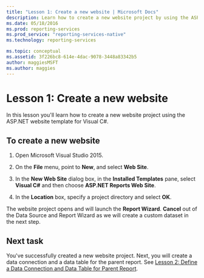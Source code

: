 ```yaml
---
title: "Lesson 1: Create a new website | Microsoft Docs"
description: Learn how to create a new website project by using the ASP.NET website template for Visual C#.
ms.date: 05/18/2016
ms.prod: reporting-services
ms.prod_service: "reporting-services-native"
ms.technology: reporting-services

ms.topic: conceptual
ms.assetid: 3f226bc8-614e-4dac-9078-3448a83342b5
author: maggiesMSFT
ms.author: maggies
---
```

# Lesson 1: Create a new website
In this lesson you'll learn how to create a new website project using the ASP.NET website template for Visual C#.  
  
## To create a new website  
  
1.  Open Microsoft Visual Studio 2015.  
  
2.  On the **File** menu, point to **New**, and select **Web Site**.  
  
3.  In the **New Web Site** dialog box, in the **Installed Templates** pane, select **Visual C#** and then choose **ASP.NET Reports Web Site**.  
  
4.  In the **Location** box, specify a project directory and select **OK**.  
  
The website project opens and will launch the **Report Wizard**. **Cancel** out of the Data Source and Report Wizard as we will create a custom dataset in the next step.  
  
## Next task  
You've successfully created a new website project. Next, you will create a data connection and a data table for the parent report. See [Lesson 2: Define a Data Connection and Data Table for Parent Report](../reporting-services/lesson-2-define-a-data-connection-and-data-table-for-parent-report.md).
